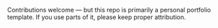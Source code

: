 Contributions welcome — but this repo is primarily a personal portfolio template.
If you use parts of it, please keep proper attribution.

